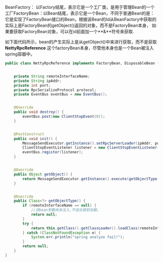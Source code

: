 BeanFactory： 以Factory结尾，表示它是一个工厂类，是用于管理Bean的一个工厂FactoryBean：以Bean结尾，表示它是一个Bean，不同于普通Bean的是：它是实现了FactoryBean<T>接口的Bean，根据该Bean的Id从BeanFactory中获取的实际上是FactoryBean的getObject()返回的对象，而不是FactoryBean本身， 如果要获取FactoryBean对象，可以在id前面加一个**&**符号来获取.

如下面代码所示，bean的产生实际上是从getObject()中来进行获取，而不是获取**NettyRpcReference** 这个factoryBean本身，尽管他本身也是一个Bean被注入spring容器中。

```java
public class NettyRpcReference implements FactoryBean, DisposableBean {


    private String remoteInterfaceName;
    private String ipAddr;
    private int port;
    private RpcSerializeProtocol protocol;
    private EventBus eventBus = new EventBus();


    @Override
    public void destroy() {
        eventBus.post(new ClientStopEvent(0));
    }


    @PostConstruct
    public void init() {
        MessageSendExecutor.getInstance().setRpcServerLoader(ipAddr, port, protocol);
        ClientStopEventListener listener = new ClientStopEventListener();
        eventBus.register(listener);
    }


    @Override
    public Object getObject() {
        return MessageSendExecutor.getInstance().execute(getObjectType());
    }


    @Override
    public Class<?> getObjectType() {
        if (remoteInterfaceName == null) {
            //该bean参数尚未注入,不适合提前加载。
            return null;
        }
        try {
            return this.getClass().getClassLoader().loadClass(remoteInterfaceName);
        } catch (ClassNotFoundException e) {
            System.err.println("spring analyze fail!");
        }
        return null;
    }
}
```

